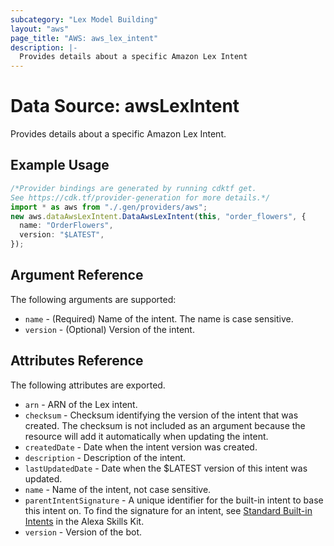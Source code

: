 ```yaml
---
subcategory: "Lex Model Building"
layout: "aws"
page_title: "AWS: aws_lex_intent"
description: |-
  Provides details about a specific Amazon Lex Intent
---
```


# Data Source: awsLexIntent

Provides details about a specific Amazon Lex Intent.

## Example Usage

```typescript
/*Provider bindings are generated by running cdktf get.
See https://cdk.tf/provider-generation for more details.*/
import * as aws from "./.gen/providers/aws";
new aws.dataAwsLexIntent.DataAwsLexIntent(this, "order_flowers", {
  name: "OrderFlowers",
  version: "$LATEST",
});

```

## Argument Reference

The following arguments are supported:

* `name` - (Required) Name of the intent. The name is case sensitive.
* `version` - (Optional) Version of the intent.

## Attributes Reference

The following attributes are exported.

* `arn` - ARN of the Lex intent.
* `checksum` - Checksum identifying the version of the intent that was created. The checksum is not
  included as an argument because the resource will add it automatically when updating the intent.
* `createdDate` - Date when the intent version was created.
* `description` - Description of the intent.
* `lastUpdatedDate` - Date when the $LATEST version of this intent was updated.
* `name` - Name of the intent, not case sensitive.
* `parentIntentSignature` - A unique identifier for the built-in intent to base this
  intent on. To find the signature for an intent, see
  [Standard Built-in Intents](https://developer.amazon.com/public/solutions/alexa/alexa-skills-kit/docs/built-in-intent-ref/standard-intents)
  in the Alexa Skills Kit.
* `version` - Version of the bot.
